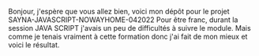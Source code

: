 
Bonjour, j'espère que vous allez bien, voici mon dépôt pour le projet SAYNA-JAVASCRIPT-NOWAYHOME-042022
Pour être franc, durant la session JAVA SCRIPT j'avais un peu de difficultés à suivre le module. Mais comme je tenais vraiment à cette formation donc j'ai fait de mon mieux et voici le résultat.
